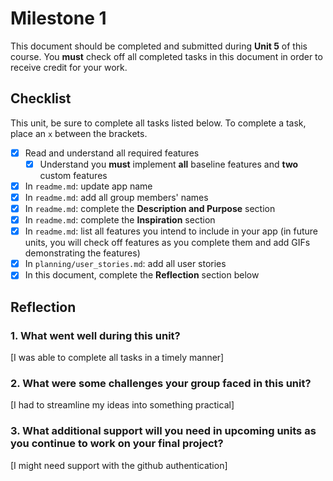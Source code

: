 # Milestone 1

This document should be completed and submitted during **Unit 5** of this course. You **must** check off all completed tasks in this document in order to receive credit for your work.

## Checklist

This unit, be sure to complete all tasks listed below. To complete a task, place an `x` between the brackets.

- [X] Read and understand all required features
  - [X] Understand you **must** implement **all** baseline features and **two** custom features
- [X] In `readme.md`: update app name
- [X] In `readme.md`: add all group members' names
- [X] In `readme.md`: complete the **Description and Purpose** section
- [X] In `readme.md`: complete the **Inspiration** section
- [X] In `readme.md`: list all features you intend to include in your app (in future units, you will check off features as you complete them and add GIFs demonstrating the features)
- [X] In `planning/user_stories.md`: add all user stories
- [X] In this document, complete the **Reflection** section below

## Reflection

### 1. What went well during this unit?

[I was able to complete all tasks in a timely manner]

### 2. What were some challenges your group faced in this unit?

[I had to streamline my ideas into something practical]

### 3. What additional support will you need in upcoming units as you continue to work on your final project?
[I might need support with the github authentication]
